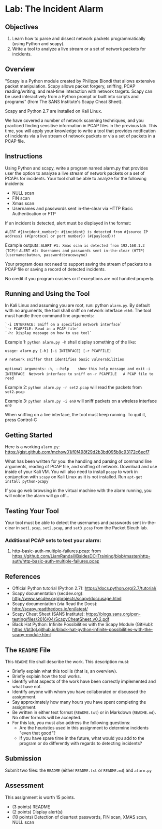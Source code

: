 # Lab: The Incident Alarm

## Objectives

1. Learn how to parse and dissect network packets programmatically (using Python and scapy).
2. Write a tool to analyze a live stream or a set of network packets for incidents.

## Overview

"Scapy is a Python module created by Philippe Biondi that allows extensive packet manipulation. Scapy allows packet forgery, sniffing, PCAP reading/writing, and real-time interaction with network targets. Scapy can be used interactively from a Python prompt or built into scripts and programs" (from The SANS Institute's Scapy Cheat Sheet).

Scapy and Python 2.7 are installed on Kali Linux.

We have covered a number of network scanning techniques, and you practiced finding sensitive information in PCAP files in the previous lab. This time, you will apply your knowledge to write a tool that provides notification of incidents via a live stream of network packets or via a set of packets in a PCAP file.

## Instructions

Using Python and scapy, write a program named alarm.py that provides user the option to analyze a live stream of network packets or a set of PCAPs for incidents. Your tool shall be able to analyze for the following incidents:

* NULL scan
* FIN scan
* Xmas scan
* Usernames and passwords sent in-the-clear via HTTP Basic Authentication or FTP

If an incident is detected, alert must be displayed in the format:

`ALERT #{incident_number}: #{incident} is detected from #{source IP address} (#{protocol or port number}) (#{payload})!`

Example outputs:
`ALERT #1: Xmas scan is detected from 192.168.1.3 (TCP)!`
`ALERT #2: Usernames and passwords sent in-the-clear (HTTP) (username:batman, password:brucewayne)`

Your program does not need to support saving the stream of packets to a PCAP file or saving a record of detected incidents.

No credit if you program crashes or if exceptions are not handled properly.

## Running and Using the Tool

In Kali Linux and assuming you are root, run: python `alarm.py`. By default with no arguments, the tool shall sniff on network interface `eth0`. The tool must handle three command line arguments:

    `-i INTERFACE: Sniff on a specified network interface`
    `-r PCAPFILE: Read in a PCAP file`
    `-h: Display message on how to use tool`

Example 1: `python alarm.py -h` shall display something of the like:

`usage: alarm.py [-h] [-i INTERFACE] [-r PCAPFILE]`

`A network sniffer that identifies basic vulnerabilities`

`optional arguments:`
  `-h, --help    show this help message and exit`
  `-i INTERFACE  Network interface to sniff on`
  `-r PCAPFILE   A PCAP file to read`

Example 2: `python alarm.py -r set2.pcap` will read the packets from `set2.pcap`

Example 3: `python alarm.py -i en0` will sniff packets on a wireless interface `en0`

When sniffing on a live interface, the tool must keep running. To quit it, press Control-C

## Getting Started
Here is a working `alarm.py`: https://gist.github.com/mchow01/f0f498f29d2b3bd095b8c93172c6ecf7

What has been written for you: the handling and parsing of command line arguments, reading of PCAP file, and sniffing of network.  Download and use inside of your Kali VM.  You will also need to install `pcapy` to work in conjunction with `scapy` on Kali Linux as it is not installed.  Run `apt-get install python-pcapy`

If you go web browsing in the virtual machine with the alarm running, you will notice the alarm will go off...

## Testing Your Tool

Your tool must be able to detect the usernames and passwords sent in-the-clear in `set1.pcap`, `set2.pcap`, and `set3.pcap` from the Packet Sleuth lab.

### Additional PCAP sets to test your alarm:

1. http-basic-auth-multiple-failures.pcap: from https://github.com/LiamRandall/BsidesDC-Training/blob/master/http-auth/http-basic-auth-multiple-failures.pcap

## References

* Official Python tutorial (Python 2.7): https://docs.python.org/2.7/tutorial/
* Scapy documentation (secdev.org): http://www.secdev.org/projects/scapy/doc/usage.html
* Scapy documentation (via Read the Docs): http://scapy.readthedocs.io/en/latest/
* Scapy Cheat Sheet (SANS Institute): https://blogs.sans.org/pen-testing/files/2016/04/ScapyCheatSheet_v0.2.pdf
* Black Hat Python: Infinite Possibilities with the Scapy Module (GitHub): https://bt3gl.github.io/black-hat-python-infinite-possibilities-with-the-scapy-module.html

## The `README` File

This `README` file shall describe the work. This description must:

* Briefly explain what this tool is (that is, an overview).
* Briefly explain how the tool works.
* Identify what aspects of the work have been correctly implemented and what have not.
* Identify anyone with whom you have collaborated or discussed the assignment.
* Say approximately how many hours you have spent completing the assignment.
* Be written in either text format (`README.txt`) or in Markdown (`README.md`). No other formats will be accepted.
* For this lab, you must also address the following questions:
  * Are the heuristics used in this assignment to determine incidents "even that good"?
  * If you have spare time in the future, what would you add to the program or do differently with regards to detecting incidents?

## Submission

Submit two files: the `README` (either `README.txt` or `README.md`) and `alarm.py`

## Assessment

This assignment is worth 15 points.

* (3 points) README
* (2 points) Display alert(s)
* (10 points) Detection of cleartext passwords, FIN scan, XMAS scan, NULL scan